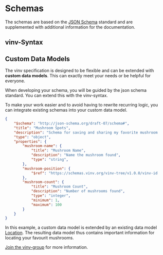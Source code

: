 # Schemas

The schemas are based on the [JSON Schema](https://json-schema.org/) standard and are supplemented with additional information for the documentation.


## vinv-Syntax

<Badge type="info" text="Documentation coming soon..." />

## Custom Data Models

The vinv specification is designed to be flexible and can be extended with **custom data models**. This can exactly meet your needs or be helpful for everyone.

When developing your schema, you will be guided by the json schema standard. You can extend this with the vinv-syntax.

To make your work easier and to avoid having to rewrite recurring logic, you can integrate existing schemas into your custom data model.

``` json
{
    "$schema": "http://json-schema.org/draft-07/schema#",
    "title": "Mushroom Spots",
    "description": "Schema for saving and sharing my favorite mushroom spots",
    "type": "object",
    "properties": {
        "mushroom-name": {
            "title": "Mushroom Name",
            "description": "Name the mushroom found",
            "type": "string",
        },
        "mushroom-position": {
            "$ref": "https://schemas.vinv.org/vinv-tree/v1.0.0/vinv-id.json"
        },
        "mushroom-count": {
            "title": "Mushroom Count",
            "description": "Number of mushrooms found",
            "type": "integer",
            "minimum": 1,
            "maximum": 100
        }
    }
}
```

In this example, a custom data model is extended by an existing data model [Location](/location.md).
The resulting data model thus contains important information for locating your favourit mushrooms.

[Join the vinv-group](/guide/introduction.html) for more information.